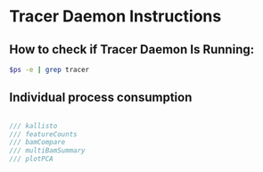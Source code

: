 # Tracer Daemon Instructions

## How to check if Tracer Daemon Is Running:

```bash
$ps -e | grep tracer
```

## Individual process consumption

```rust

/// kallisto
/// featureCounts
/// bamCompare
/// multiBamSummary
/// plotPCA

```
